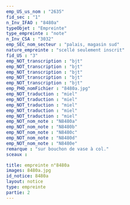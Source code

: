 ```yaml
---
emp_US_us_nom : "2635"
fid_sec : "1"
n_Inv_IFAO : "8480a"
typeObjet : "Empreinte"
type_empreinte : "note"
n_Inv_CSA : "3032"
emp_SEC_nom_secteur : "palais, magasin sud"
nature_empreinte : "scellé seulement inscrit"
fid_US : "3"
emp_NOT_transcription : "bjt"
emp_NOT_transcription : "bjt"
emp_NOT_transcription : "bjt"
emp_NOT_transcription : "bjt"
emp_NOT_transcription : "bjt"
emp_PHO_nomFichier : "8480a.jpg"
emp_NOT_traduction : "miel"
emp_NOT_traduction : "miel"
emp_NOT_traduction : "miel"
emp_NOT_traduction : "miel"
emp_NOT_traduction : "miel"
emp_NOT_nom_note : "N8480a"
emp_NOT_nom_note : "N8480b"
emp_NOT_nom_note : "N8480c"
emp_NOT_nom_note : "N8480d"
emp_NOT_nom_note : "N8480e"
remarque : "sur bouchon de vase à col."
sceaux :

title: empreinte n°8480a
images: 8480a.jpg
id_notice: 8480a
layout: notice
type: empreinte
partie: 2
---
```

